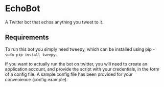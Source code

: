 EchoBot
=======

A Twitter bot that echos anything you tweet to it.

Requirements
------------

To run this bot you simply need tweepy, which can be installed using
pip - `sudo pip install tweepy`.

If you want to actually run the bot on twitter, you will need to
create an application account, and provide the script with your
credentials, in the form of a config file. A sample config file has
been provided for your convenience (config.example).
